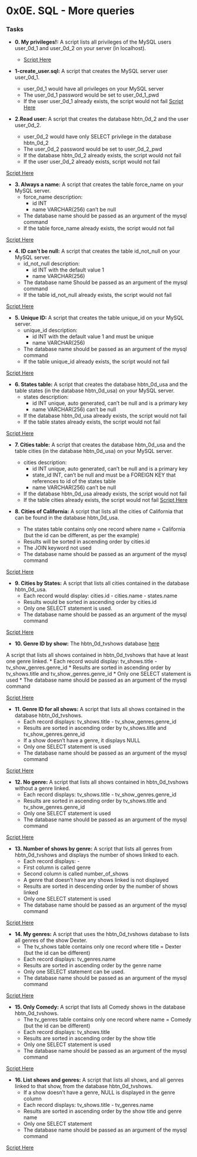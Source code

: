 # 0x0E. SQL - More queries

### Tasks
* **0. My privileges!:**
A script lists all privileges of the MySQL users user_0d_1 and user_0d_2 on your server (in localhost).
    * [ Script Here ](./0-privileges.sql)

* **1-create_user.sql:**
A script that creates the MySQL server user user_0d_1.
    * user_0d_1 would have all privileges on your MySQL server
    * The user_0d_1 password would be set to user_0d_1_pwd
    * If the user user_0d_1 already exists, the script would not fail
[ Script Here ](./1-create_user.sql)

* **2.Read user:**
A script that creates the database hbtn_0d_2 and the user user_0d_2.
    * user_0d_2 would have only SELECT privilege in the database hbtn_0d_2
    * The user_0d_2 password would be set to user_0d_2_pwd
    * If the database hbtn_0d_2 already exists, the script would not fail
    * If the user user_0d_2 already exists, script would not fail

[ Script Here ](./2-create_read_user.sql)

* **3. Always a name:**
A script that creates the table force_name on your MySQL server.
    * force_name description:
        * id INT
        * name VARCHAR(256) can’t be null
    * The database name should be passed as an argument of the mysql command
    * If the table force_name already exists, the script would not fail

[ Script Here ](./3-force_name.sql)

* **4. ID can't be null:**
A script that creates the table id_not_null on your MySQL server.
    * id_not_null description:
        * id INT with the default value 1
        * name VARCHAR(256)
    * The database name Should be passed as an argument of the mysql command
    * If the table id_not_null already exists, the script would not fail

[ Script Here ](./4-never_empty.sql)

* **5. Unique ID:**
A  script that creates the table unique_id on your MySQL server.
    * unique_id description:
        * id INT with the default value 1 and must be unique
        * name VARCHAR(256)
    * The database name should be passed as an argument of the mysql command
    * If the table unique_id already exists, the script would not fail

[ Script Here ](./5-unique_id.sql)

* **6. States table:**
A script that creates the database hbtn_0d_usa and the table states (in the database hbtn_0d_usa) on your MySQL server.
    * states description:
        * id INT unique, auto generated, can’t be null and is a primary key
        * name VARCHAR(256) can’t be null
    * If the database hbtn_0d_usa already exists, the script would not fail
    * If the table states already exists, the script would not fail

[ Script Here ](./6-states.sql)

* **7. Cities table:**
A script that creates the database hbtn_0d_usa and the table cities (in the database hbtn_0d_usa) on your MySQL server.
    * cities description:
        * id INT unique, auto generated, can’t be null and is a primary key
        * state_id INT, can’t be null and must be a FOREIGN KEY that references to id of the states table
        * name VARCHAR(256) can’t be null
    * If the database hbtn_0d_usa already exists, the script would not fail
    * If the table cities already exists, the script would not fail
[ Script Here ](./7-cities.sql)

* **8. Cities of California:**
A script that lists all the cities of California that can be found in the database hbtn_0d_usa.
    * The states table contains only one record where name = California (but the id can be different, as per the example)
    * Results will be sorted in ascending order by cities.id
    * The JOIN keyword not used
    * The database name should be passed as an argument of the mysql command

[ Script Here ](./8-cities_of_california_subquery.sql)

* **9. Cities by States:**
A script that lists all cities contained in the database hbtn_0d_usa.
    * Each record would display: cities.id - cities.name - states.name
    * Results would be sorted in ascending order by cities.id
    * Only one SELECT statement is used.
    * The database name should be passed as an argument of the mysql command

[ Script Here ](./9-cities_by_state_join.sql)

* **10. Genre ID by show:**
The hbtn_0d_tvshows database [here](./https://s3.amazonaws.com/intranet-projects-files/holbertonschool-higher-level_programming+/274/hbtn_0d_tvshows.sql)

A script that lists all shows contained in hbtn_0d_tvshows that have at least one genre linked.
    * Each record would display: tv_shows.title - tv_show_genres.genre_id
    * Results are sorted in ascending order by tv_shows.title and tv_show_genres.genre_id
    * Only one SELECT statement is used
    * The database name should be passed as an argument of the mysql command

[ Script Here ](./10-genre_id_by_show.sql)

* **11. Genre ID for all shows:**
A script that lists all shows contained in the database hbtn_0d_tvshows.
    * Each record displays: tv_shows.title - tv_show_genres.genre_id
    * Results are sorted in ascending order by tv_shows.title and tv_show_genres.genre_id
    * If a show doesn’t have a genre, it displays NULL
    * Only one SELECT statement is used
    * The database name should be passed as an argument of the mysql command

[ Script Here ](./11-genre_id_all_shows.sql)

* **12. No genre:**
A script that lists all shows contained in hbtn_0d_tvshows without a genre linked.
    * Each record displays: tv_shows.title - tv_show_genres.genre_id
    * Results are sorted in ascending order by tv_shows.title and tv_show_genres.genre_id
    * Only one SELECT statement is used
    * The database name should be passed as an argument of the mysql command

[ Script Here ](./12-no_genre.sql)

* **13. Number of shows by genre:**
A script that lists all genres from hbtn_0d_tvshows and displays the number of shows linked to each.
    * Each record displays: <TV Show genre> - <Number of shows linked to this genre>
    * First column is called genre
    * Second column is called number_of_shows
    * A genre that doesn’t have any shows linked is not displayed
    * Results are sorted in descending order by the number of shows linked
    * Only one SELECT statement is used
    * The database name should be passed as an argument of the mysql command

[ Script Here ](./13-count_shows_by_genre.sql)

* **14. My genres:**
A script that uses the hbtn_0d_tvshows database to lists all genres of the show Dexter.
    * The tv_shows table contains only one record where title = Dexter (but the id can be different)
    * Each record displays: tv_genres.name
    * Results are sorted in ascending order by the genre name
    * Only one SELECT statement can be used.
    * The database name should be passed as an argument of the mysql command

[ Script Here ](./14-my_genres.sql)

* **15. Only Comedy:**
A script that lists all Comedy shows in the database hbtn_0d_tvshows.
    * The tv_genres table contains only one record where name = Comedy (but the id can be different)
    * Each record displays: tv_shows.title
    * Results are sorted in ascending order by the show title
    * Only one SELECT statement is used
    * The database name should be passed as an argument of the mysql command

[ Script Here ](./15-comedy_only.sql)

* **16. List shows and genres:**
A script that lists all shows, and all genres linked to that show, from the database hbtn_0d_tvshows.
    * If a show doesn’t have a genre, NULL is displayed in the genre column
    * Each record displays: tv_shows.title - tv_genres.name
    * Results are sorted in ascending order by the show title and genre name
    * Only one SELECT statement
    * The database name should be passed as an argument of the mysql command

[ Script Here ](./16-shows_by_genre.sql)

